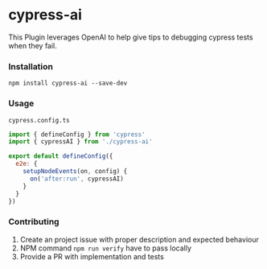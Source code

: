 # cypress-ai

This Plugin leverages OpenAI to help give tips to debugging cypress tests when they fail.

### Installation

```
npm install cypress-ai --save-dev
```

### Usage

`cypress.config.ts`

```js
import { defineConfig } from 'cypress'
import { cypressAI } from './cypress-ai'

export default defineConfig({
  e2e: {
    setupNodeEvents(on, config) {
      on('after:run', cypressAI)
    }
  }
})
```

### Contributing
1. Create an project issue with proper description and expected behaviour
2. NPM command `npm run verify` have to pass locally
3. Provide a PR with implementation and tests 
